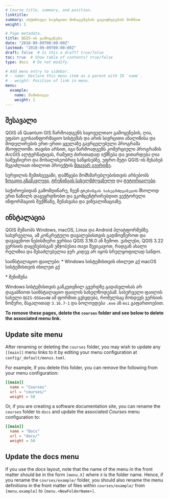 ```yaml
---
# Course title, summary, and position.
linktitle: 
summary: ისტორიული სივრცითი მონაცემების გაციფრულების მიზნით
weight: 1

# Page metadata.
title: QGIS-ის გამოყენება
date: "2018-09-09T00:00:00Z"
lastmod: "2018-09-09T00:00:00Z"
draft: false  # Is this a draft? true/false
toc: true  # Show table of contents? true/false
type: docs  # Do not modify.

# Add menu entry to sidebar.
# - name: Declare this menu item as a parent with ID `name`.
# - weight: Position of link in menu.
menu:
  example:
    name: მიმოხილვა
    weight: 1
---
```


## შესავალი

QGIS ან Quantum GIS წარმოადგენს საყოველთაო გამოყენების, ღია, უფასო გეოსაინფორმაციო სისტემას და არის სივრცითი ანალიზისა და მოდელირების ერთ-ერთი ყველაზე გავრცელებული პროგრამა მსოფლიოში. თავისი არსით, იგი წარმოადგენს კომერციული პროგრამის ArcGIS ალტერნატივას, რამეთუ ძირითადად იქმნება და ვითარდება ღია სამეცნიერო და მოხალისეობრივ საწყისებზე. უფრო მეტი QGIS-ის შესახებ შეგიძლიათ იხილოთ პროექტის <a href="https://qgis.org/en/site/"> მთავარ გვერდზე</a>. 

სურვილის შემთხვევაში, დამწყები მომხმარებლებისთვის არსებობს <a href="https://docs.qgis.org/3.22/en/docs/user_manual/">ზოგადი გზამკვლევი,</a> <a href="https://docs.qgis.org/3.22/en/docs/training_manual/index.html">ტრენინგის სახელმძღვანელო</a> და <a href="https://qgis.org/en/site/forusers/trainingmaterial/index.html">ტუტორიალები</a>.

საჭიროებიდან გამომდინარე, ჩვენ `ტრენინგის სახელმძღვანელოს` მხოლოდ ერთ ნაწილს დავეყრდნობთ და ვკონცენტრირებდით ვექტორული ინფორმაციის შექმნაზე, შენახვასა და ვიზუალიზაციაზე.

## ინსტალაცია

QGIS მუშაობს Windows, macOS, Linux და Android პლატფორმებზე. სასურველია, ამ კონკრეტული დავალებისთვის გადმოვწეროთ და დავაყენოთ ნებისმიერი ვერსია QGIS 3.16.0 ან ზემოთ. უახლესი, QGIS 3.22 ვერსიის დაყენებისგან უმჯობესია თავი შევიკავოთ, რადგან ახალი რელიზია და შესაძლებელია ჯერ კიდევ არ იყოს სრულყოფილად სანდო. 

საინსტალაციო ფაილები: 
\* Windows სისტემისთვის იხილეთ <a href="https://qgis.org/downloads/">აქ</a> 
macOS სისტემისთვის იხილეთ <a href="https://www.kyngchaos.com/software/archive/qgis/">აქ</a>

\* შენიშვნა

Windows სისტემისთვის განკუთვნილ გვერდზე გადასვლისას არ დაგაბნიოთ საინსტალაციო ფაილის სახელწოდებამ. სასურველი ფაილის სახელი `QGIS-OSGeo4W` ამ ფორმით გვხვდება, რომელსაც მოსდევს ვერსიის ნომერი, მაგალითად `3.16.7-1` და ბოლოვდება `.exe` ან `msi` გაფართოებით.

**To remove these pages, delete the `courses` folder and see below to delete the associated menu link.**

## Update site menu

After renaming or deleting the `courses` folder, you may wish to update any `[[main]]` menu links to it by editing your menu configuration at `config/_default/menus.toml`.

For example, if you delete this folder, you can remove the following from your menu configuration:

```toml
[[main]]
  name = "Courses"
  url = "courses/"
  weight = 50
```

Or, if you are creating a software documentation site, you can rename the `courses` folder to `docs` and update the associated *Courses* menu configuration to:

```toml
[[main]]
  name = "Docs"
  url = "docs/"
  weight = 50
```

## Update the docs menu

If you use the *docs* layout, note that the name of the menu in the front matter should be in the form `[menu.X]` where `X` is the folder name. Hence, if you rename the `courses/example/` folder, you should also rename the menu definitions in the front matter of files within `courses/example/` from `[menu.example]` to `[menu.<NewFolderName>]`.

